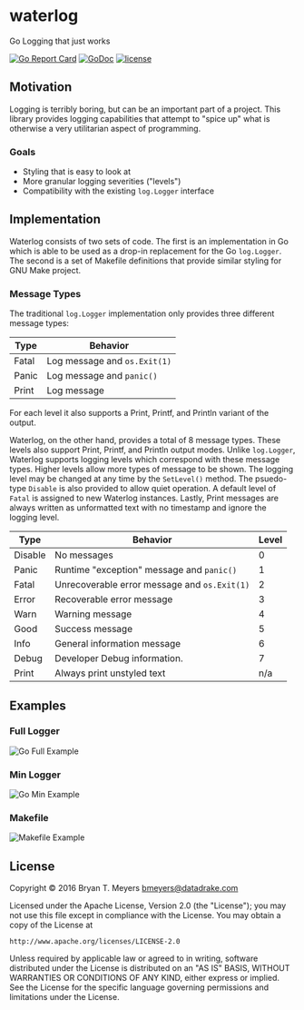 # waterlog
Go Logging that just works

[![Go Report Card](https://goreportcard.com/badge/github.com/DataDrake/waterlog)](https://goreportcard.com/report/github.com/DataDrake/waterlog) [![GoDoc](https://godoc.org/github.com/DataDrake/waterlog?status.svg)](https://godoc.org/github.com/DataDrake/waterlog) [![license](https://img.shields.io/github/license/DataDrake/waterlog.svg)]()

## Motivation
Logging is terribly boring, but can be an important part of a project. 
This library provides logging capabilities that attempt to "spice up"
what is otherwise a very utilitarian aspect of programming.

### Goals
* Styling that is easy to look at
* More granular logging severities ("levels")
* Compatibility with the existing ```log.Logger``` interface

## Implementation
Waterlog consists of two sets of code. The first is an implementation
in Go which is able to be used as a drop-in replacement for the Go
```log.Logger```. The second is a set of Makefile definitions that
provide similar styling for GNU Make project.

### Message Types
The traditional ```log.Logger``` implementation only provides three
different message types:

Type  | Behavior
----- | --------
Fatal | Log message and ```os.Exit(1)```
Panic | Log message and ```panic()```
Print | Log message

For each level it also supports a Print, Printf, and Println variant
of the output.

Waterlog, on the other hand, provides a total of 8 message types.
These levels also support Print, Printf, and Println output modes.
Unlike ```log.Logger```, Waterlog supports logging levels which
correspond with these message types. Higher levels allow more types
of message to be shown. The logging level may be changed at any time
by the ```SetLevel()``` method. The psuedo-type ```Disable``` is also
provided to allow quiet operation. A default level of ```Fatal``` is
assigned to new Waterlog instances. Lastly, Print messages are always
written as unformatted text with no timestamp and ignore the logging
level.

Type    | Behavior                                         | Level
------- | ------------------------------------------------ | -----
Disable | No messages                                      | 0
Panic   | Runtime "exception" message and ```panic()```    | 1
Fatal   | Unrecoverable error message and ```os.Exit(1)``` | 2
Error   | Recoverable error message                        | 3
Warn    | Warning message                                  | 4
Good    | Success message                                  | 5
Info    | General information message                      | 6
Debug   | Developer Debug information.                     | 7
Print   | Always print unstyled text                       | n/a

## Examples

### Full Logger

![Go Full Example](/images/go.png)

### Min Logger

![Go Min Example](/images/min.png)

### Makefile

![Makefile Example](/images/makefile.png)

## License

Copyright © 2016 Bryan T. Meyers <bmeyers@datadrake.com>

Licensed under the Apache License, Version 2.0 (the "License");
you may not use this file except in compliance with the License.
You may obtain a copy of the License at

    http://www.apache.org/licenses/LICENSE-2.0

Unless required by applicable law or agreed to in writing, software
distributed under the License is distributed on an "AS IS" BASIS,
WITHOUT WARRANTIES OR CONDITIONS OF ANY KIND, either express or implied.
See the License for the specific language governing permissions and
limitations under the License.


